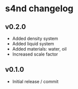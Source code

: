 # s4nd changelog

## v0.2.0
- Added density system
- Added liquid system
- Added materials: water, oil
- Increased scale factor


## v0.1.0
- Initial release / commit